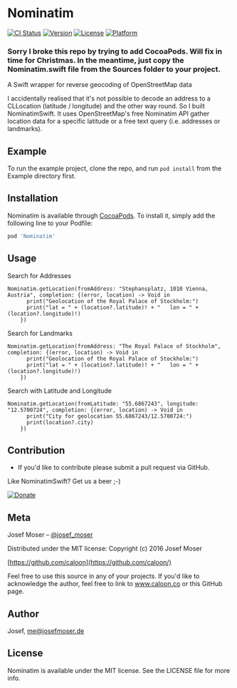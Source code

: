 # Nominatim

[![CI Status](http://img.shields.io/travis/Josef/Nominatim.svg?style=flat)](https://travis-ci.org/Josef/Nominatim)
[![Version](https://img.shields.io/cocoapods/v/Nominatim.svg?style=flat)](http://cocoapods.org/pods/Nominatim)
[![License](https://img.shields.io/cocoapods/l/Nominatim.svg?style=flat)](http://cocoapods.org/pods/Nominatim)
[![Platform](https://img.shields.io/cocoapods/p/Nominatim.svg?style=flat)](http://cocoapods.org/pods/Nominatim)

### Sorry I broke this repo by trying to add CocoaPods. Will fix in time for Christmas. In the meantime, just copy the Nominatim.swift file from the Sources folder to your project.

A Swift wrapper for reverse geocoding of OpenStreetMap data

I accidentally realised that it's not possible to decode an address to a CLLocation (latitude / longitude) and the other way round. So I built NominatimSwift. It uses OpenStreetMap's free Nominatim API gather location data for a specific latitude or a free text query (i.e. addresses or landmarks).

## Example

To run the example project, clone the repo, and run `pod install` from the Example directory first.

## Installation

Nominatim is available through [CocoaPods](http://cocoapods.org). To install
it, simply add the following line to your Podfile:

```ruby
pod 'Nominatim'
```

## Usage

Search for Addresses
```
Nominatim.getLocation(fromAddress: "Stephansplatz, 1010 Vienna, Austria", completion: {(error, location) -> Void in
      print("Geolocation of the Royal Palace of Stockholm:")
      print("lat = " + (location?.latitude)! + "   lon = " + (location?.longitude)!)
    })
```
Search for Landmarks
```
Nominatim.getLocation(fromAddress: "The Royal Palace of Stockholm", completion: {(error, location) -> Void in
      print("Geolocation of the Royal Palace of Stockholm:")
      print("lat = " + (location?.latitude)! + "   lon = " + (location?.longitude)!)
    })
```
Search with Latitude and Longitude
```
Nominatim.getLocation(fromLatitude: "55.6867243", longitude: "12.5700724", completion: {(error, location) -> Void in
      print("City for geolocation 55.6867243/12.5700724:")
      print(location?.city)
    })
```


## Contribution
- If you'd like to contribute please submit a pull request via GitHub. 

Like NominatimSwift? Get us a beer ;-) 

[![Donate](https://www.paypalobjects.com/en_US/i/btn/btn_donate_LG.gif)](https://www.paypal.com/cgi-bin/webscr?cmd=_s-xclick&hosted_button_id=NVFEEVXQSSM9S)

## Meta

Josef Moser – [@josef_moser](https://twitter.com/josef_moser)

Distributed under the MIT license: Copyright (c) 2016 Josef Moser

[https://github.com/caloon](https://github.com/caloon/)

Feel free to use this source in any of your projects. If you'd like to acknowledge the author, feel free to link to www.caloon.co or this GitHub page.


## Author

Josef, me@josefmoser.de

## License

Nominatim is available under the MIT license. See the LICENSE file for more info.
